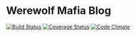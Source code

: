# Werewolf Mafia Blog

[![Build Status](https://travis-ci.org/HeroicEric/wolf_den.png)](https://travis-ci.org/HeroicEric/wolf_den)
[![Coverage Status](https://coveralls.io/repos/HeroicEric/wolf_den/badge.png)](https://coveralls.io/r/HeroicEric/wolf_den)
[![Code Climate](http://allthebadges.io/HeroicEric/wolf_den/code_climate.png)](http://allthebadges.io/HeroicEric/wolf_den/code_climate)
